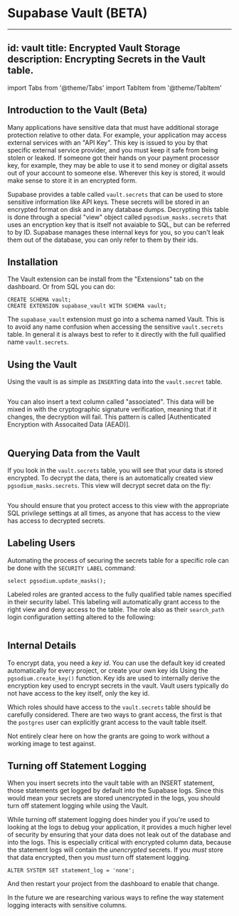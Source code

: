 # Supabase Vault (BETA)

---
id: vault
title: Encrypted Vault Storage
description: Encrypting Secrets in the Vault table.
---

import Tabs from '@theme/Tabs'
import TabItem from '@theme/TabItem'

## Introduction to the Vault (Beta)

Many applications have sensitive data that must have additional
storage protection relative to other data.  For example, your
application may access external services with an "API Key".  This key
is issued to you by that specific external service provider, and you
must keep it safe from being stolen or leaked.  If someone got their
hands on your payment processor key, for example, they may be able to
use it to send money or digital assets out of your account to someone
else.  Wherever this key is stored, it would make sense to store it in
an encrypted form.

Supabase provides a table called `vault.secrets` that can be used to
store sensitive information like API keys.  These secrets will be
stored in an encrypted format on disk and in any database dumps.
Decrypting this table is done through a special "view" object called
`pgsodium_masks.secrets` that uses an encryption key that is itself
not avaiable to SQL, but can be referred to by ID.  Supabase manages
these internal keys for you, so you can't leak them out of the
database, you can only refer to them by their ids.

## Installation

The Vault extension can be install from the "Extensions" tab on the
dashboard.  Or from SQL you can do:

```
CREATE SCHEMA vault;
CREATE EXTENSION supabase_vault WITH SCHEMA vault;
```

The `supabase_vault` extension must go into a schema named Vault.
This is to avoid any name confusion when accessing the sensitive
`vault.secrets` table.  In general it is always best to refer to it
directly with the full qualified name `vault.secrets`.

## Using the Vault

Using the vault is as simple as `INSERT`ing data into the
`vault.secret` table.

```
```

You can also insert a text column called "associated".  This data will
be mixed in with the cryptographic signature verification, meaning
that if it changes, the decryption will fail.  This pattern is called
[Authenticated Encryption with Assocaited Data (AEAD)].

```
```

## Querying Data from the Vault

If you look in the `vault.secrets` table, you will see that your data
is stored encrypted.  To decrypt the data, there is an automatically
created view `pgsodium_masks.secrets`.  This view will decrypt secret
data on the fly:

```
```

You should ensure that you protect access to this view with the
appropriate SQL privilege settings at all times, as anyone that has
access to the view has access to decrypted secrets.

## Labeling Users

Automating the process of securing the secrets table for a specific
role can be done with the `SECURITY LABEL` command:

```
select pgsodium.update_masks();
```

Labeled roles are granted access to the fully qualified table names
specified in their security label.  This labeling will automatically
grant access to the right view and deny access to the table.  The role
also as their `search_path` login configuration setting altered to the
following:

```
```

## Internal Details

To encrypt data, you need a *key id*.  You can use the default key id
created automatically for every project, or create your own key ids
Using the `pgsodium.create_key()` function.  Key ids are used to
internally derive the encryption key used to encrypt secrets in the
vault.  Vault users typically do not have access to the key itself,
only the key id.

Which roles should have access to the `vault.secrets` table should be
carefully considered.  There are two ways to grant access, the first
is that the `postgres` user can explicitly grant access to the vault
table itself.

Not entirely clear here on how the grants are going to work without a
working image to test against.

## Turning off Statement Logging

When you insert secrets into the vault table with an INSERT statement,
those statements get logged by default into the Supabase logs.  Since
this would mean your secrets are stored unencrypted in the logs, you
should turn off statement logging while using the Vault.

While turning off statement logging does hinder you if you're used to
looking at the logs to debug your application, it provides a much
higher level of security by ensuring that your data does not leak out
of the database and into the logs.  This is especially critical with
encrypted column data, because the statement logs will contain the
*unencrypted* secrets.  If you *must* store that data encrypted, then
you *must* turn off statement logging.

```
ALTER SYSTEM SET statement_log = 'none';
```

And then restart your project from the dashboard to enable that
change.

In the future we are researching various ways to refine the way
statement logging interacts with sensitive columns.


